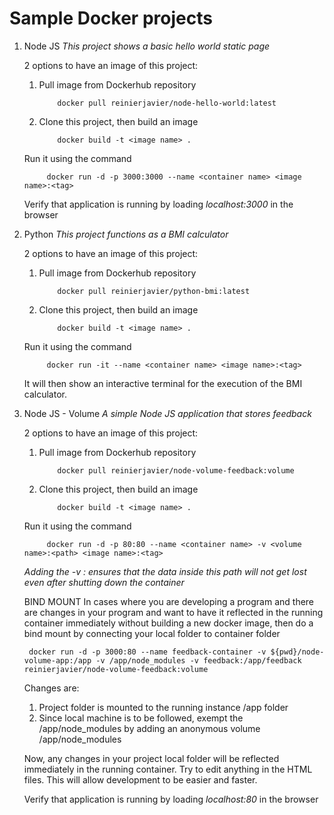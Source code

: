 # Sample Docker projects

1. Node JS
    *This project shows a basic hello world static page*

    2 options to have an image of this project:
    1. Pull image from Dockerhub repository
        ```
            docker pull reinierjavier/node-hello-world:latest 
        ```

    2. Clone this project, then build an image
        ```
            docker build -t <image name> .      
        ```

    Run it using the command

            docker run -d -p 3000:3000 --name <container name> <image name>:<tag>

    Verify that application is running by loading *localhost:3000* in the browser

2. Python
    *This project functions as a BMI calculator*

    2 options to have an image of this project:
    1. Pull image from Dockerhub repository
        ```
            docker pull reinierjavier/python-bmi:latest
        ```

    2. Clone this project, then build an image
        ```
            docker build -t <image name> .
        ```

    Run it using the command

            docker run -it --name <container name> <image name>:<tag>


    It will then show an interactive terminal for the execution of the BMI calculator.

3. Node JS - Volume
    *A simple Node JS application that stores feedback*

    2 options to have an image of this project:
    1. Pull image from Dockerhub repository
        ```
            docker pull reinierjavier/node-volume-feedback:volume 
        ```

    2. Clone this project, then build an image
        ```
            docker build -t <image name> .      
        ```

    Run it using the command

            docker run -d -p 80:80 --name <container name> -v <volume name>:<path> <image name>:<tag>

   *Adding the -v <volume name>:<path> ensures that the data inside this path will not get lost even after shutting down the container*

   BIND MOUNT
   In cases where you are developing a program and there are changes in your program and want to have it reflected in the running container immediately without building a new docker image, then do a bind mount by connecting your local folder to container folder


        docker run -d -p 3000:80 --name feedback-container -v ${pwd}/node-volume-app:/app -v /app/node_modules -v feedback:/app/feedback reinierjavier/node-volume-feedback:volume


    Changes are:
    1. Project folder is mounted to the running instance /app folder
    2. Since local machine is to be followed, exempt the /app/node_modules by adding an anonymous volume /app/node_modules

    Now, any changes in your project local folder will be reflected immediately in the running container. Try to edit anything in the HTML files. This will allow development to be easier and faster.
   
    Verify that application is running by loading *localhost:80* in the browser
